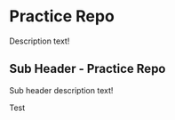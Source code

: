 # Practice Repo

Description text!

## Sub Header - Practice Repo

Sub header description text!

Test
